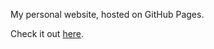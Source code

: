 My personal website, hosted on GitHub Pages.
<br>

Check it out [here](https://puf17640.github.io).
